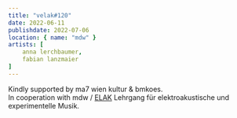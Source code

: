 ```yaml
---
title: "velak#120"
date: 2022-06-11
publishdate: 2022-07-06
location: { name: "mdw" }
artists: [
    anna lerchbaumer,
    fabian lanzmaier
]
---
```

Kindly supported by ma7 wien kultur & bmkoes.  
In cooperation with mdw / [ELAK](https://elakwien.at) Lehrgang für elektroakustische und experimentelle Musik.

